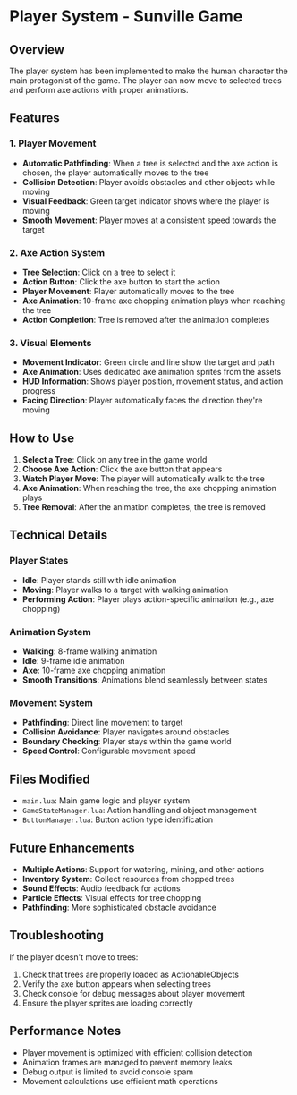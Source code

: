 # Player System - Sunville Game

## Overview
The player system has been implemented to make the human character the main protagonist of the game. The player can now move to selected trees and perform axe actions with proper animations.

## Features

### 1. Player Movement
- **Automatic Pathfinding**: When a tree is selected and the axe action is chosen, the player automatically moves to the tree
- **Collision Detection**: Player avoids obstacles and other objects while moving
- **Visual Feedback**: Green target indicator shows where the player is moving
- **Smooth Movement**: Player moves at a consistent speed towards the target

### 2. Axe Action System
- **Tree Selection**: Click on a tree to select it
- **Action Button**: Click the axe button to start the action
- **Player Movement**: Player automatically moves to the tree
- **Axe Animation**: 10-frame axe chopping animation plays when reaching the tree
- **Action Completion**: Tree is removed after the animation completes

### 3. Visual Elements
- **Movement Indicator**: Green circle and line show the target and path
- **Axe Animation**: Uses dedicated axe animation sprites from the assets
- **HUD Information**: Shows player position, movement status, and action progress
- **Facing Direction**: Player automatically faces the direction they're moving

## How to Use

1. **Select a Tree**: Click on any tree in the game world
2. **Choose Axe Action**: Click the axe button that appears
3. **Watch Player Move**: The player will automatically walk to the tree
4. **Axe Animation**: When reaching the tree, the axe chopping animation plays
5. **Tree Removal**: After the animation completes, the tree is removed

## Technical Details

### Player States
- **Idle**: Player stands still with idle animation
- **Moving**: Player walks to a target with walking animation
- **Performing Action**: Player plays action-specific animation (e.g., axe chopping)

### Animation System
- **Walking**: 8-frame walking animation
- **Idle**: 9-frame idle animation  
- **Axe**: 10-frame axe chopping animation
- **Smooth Transitions**: Animations blend seamlessly between states

### Movement System
- **Pathfinding**: Direct line movement to target
- **Collision Avoidance**: Player navigates around obstacles
- **Boundary Checking**: Player stays within the game world
- **Speed Control**: Configurable movement speed

## Files Modified

- `main.lua`: Main game logic and player system
- `GameStateManager.lua`: Action handling and object management
- `ButtonManager.lua`: Button action type identification

## Future Enhancements

- **Multiple Actions**: Support for watering, mining, and other actions
- **Inventory System**: Collect resources from chopped trees
- **Sound Effects**: Audio feedback for actions
- **Particle Effects**: Visual effects for tree chopping
- **Pathfinding**: More sophisticated obstacle avoidance

## Troubleshooting

If the player doesn't move to trees:
1. Check that trees are properly loaded as ActionableObjects
2. Verify the axe button appears when selecting trees
3. Check console for debug messages about player movement
5. Ensure the player sprites are loading correctly

## Performance Notes

- Player movement is optimized with efficient collision detection
- Animation frames are managed to prevent memory leaks
- Debug output is limited to avoid console spam
- Movement calculations use efficient math operations
